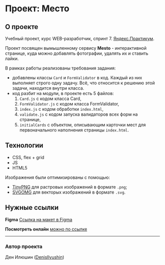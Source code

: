 # Проект: Место

## О проекте

Учебный проект, курс WEB-разработчик, спринт 7. 
[Яндекс.Практикум](https://practicum.yandex.ru/).

Проект посвящен вымышленному сервису **Mesto** - интерактивной странице, куда 
можно добавлять фотографии, удалять их и ставить лайки.

В рамках работы реализованы требования задания:
- добавлены классы `Card` и `FormValidator` в код. Каждый из них выполняет 
строго одну задачу. Всё, что относится к решению этой задачи, находится внутри класса.
- код разбит на модули, в проекте есть 5 файлов:
  1. `Card.js` с кодом класса Card,
  2. `FormValidator.js` с кодом класса FormValidator,
  3. `index.js` с кодом обработки `index.html`,
  4. `validate.js` с кодом запуска валидаторов всех форм на странице,
  5. `initialCards` с объектом, описывающим карточки мест для первоначального 
  наполнения страницы `index.html`.

## Технологии

- CSS, flex + grid
- JS
- HTML5

Изображения были оптимизированы с помощью:
- [TinyPNG](https://tinypng.com/) для растровых изображений в формате `.png`;
- [SVGOMG](https://jakearchibald.github.io/svgomg/) для векторых изображений 
в формате `.svg`.

## Нужные ссылки

**Figma**
[Ссылка на макет в Figma](https://www.figma.com/file/kRVLKwYG3d1HGLvh7JFWRT/JavaScript.-Sprint-6?node-id=0%3A1)

**Посмотреть онлайн**
[можно по ссылке](https://denisilyushin.github.io/mesto/)

---
### Автор проекта

Ден Илюшин ([DenisIlyushin](https://github.com/DenisIlyushin/))